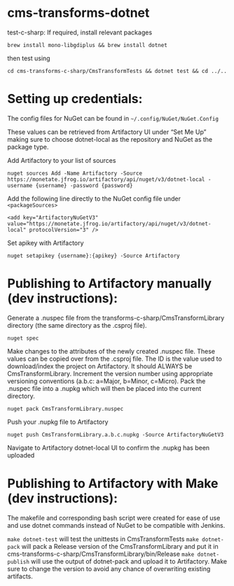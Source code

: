 # cms-transforms-dotnet

test-c-sharp:
If required, install relevant packages
```
brew install mono-libgdiplus && brew install dotnet
```
then test using
```
cd cms-transforms-c-sharp/CmsTransformTests && dotnet test && cd ../..
```

# Setting up credentials: 
The config files for NuGet can be found in `~/.config/NuGet/NuGet.Config`

These values can be retrieved from Artifactory UI under “Set Me Up” making sure to choose dotnet-local as the repository
and NuGet as the package type.

Add Artifactory to your list of sources
```
nuget sources Add -Name Artifactory -Source https://monetate.jfrog.io/artifactory/api/nuget/v3/dotnet-local -username {username} -password {password}
```
Add the following line directly to the NuGet config file under `<packageSources>`
```
<add key="ArtifactoryNuGetV3" value="https://monetate.jfrog.io/artifactory/api/nuget/v3/dotnet-local" protocolVersion="3" />
```
Set apikey with Artifactory
```
nuget setapikey {username}:{apikey} -Source Artifactory
```


# Publishing to Artifactory manually (dev instructions): 

Generate a .nuspec file from the transforms-c-sharp/CmsTransformLibrary directory (the same directory as the .csproj file).
```
nuget spec
```

Make changes to the attributes of the newly created .nuspec file. These values can be copied over from the .csproj file.
The ID is the value used to download/index the project on Artifactory. It should ALWAYS be CmsTransformLibrary.
Increment the version number using appropriate versioning conventions (a.b.c: a=Major, b=Minor, c=Micro).
Pack the .nuspec file into a .nupkg which will then be placed into the current directory.
```
nuget pack CmsTransformLibrary.nuspec
```

Push your .nupkg file to Artifactory
```
nuget push CmsTransformLibrary.a.b.c.nupkg -Source ArtifactoryNuGetV3
```
Navigate to Artifactory dotnet-local UI to confirm the .nupkg has been uploaded

# Publishing to Artifactory with Make (dev instructions):
The makefile and corresponding bash script were created for ease of use and use dotnet commands instead of NuGet 
to be compatible with Jenkins.

`make dotnet-test` will test the unittests in CmsTransformTests
`make dotnet-pack` will pack a Release version of the CmsTransformLibrary and put it in cms-transforms-c-sharp/CmsTransformLibrary/bin/Release
`make dotnet-publish` will use the output of dotnet-pack and upload it to Artifactory. Make sure to change the version
to avoid any chance of overwriting existing artifacts.
